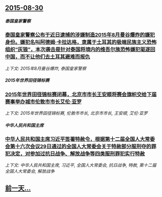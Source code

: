 ## [2015-08-30](/news/2015/08/30/index.md)

##### 泰国皇家警察
### [泰国皇家警察公布于近日逮捕的涉嫌制造2015年8月曼谷爆炸的嫌犯身份。嫌犯名叫阿德姆·卡拉达格，隶属于土耳其的极端民族主义恐怖组织“灰狼”，本次袭击是针对泰国将境内的维吾尔族恐怖嫌犯驱逐回中国，而不让他们去土耳其避难而报仇](/news/2015/08/30/泰国皇家警察公布于近日逮捕的涉嫌制造2015年8月曼谷爆炸的嫌犯身份-嫌犯名叫阿德姆-卡拉达格-隶属于土耳其的极端民族主.md)
_上下文: 2015年8月曼谷爆炸, 泰国皇家警察_

##### 2015年世界田径锦标赛
### [2015年世界田径锦标赛闭幕，北京市市长王安顺将赛会旗帜交给下届赛事举办城市伦敦市市长艾伦·亚罗 ](/news/2015/08/30/2015年世界田径锦标赛闭幕-北京市市长王安顺将赛会旗帜交给下届赛事举办城市伦敦市市长艾伦-亚罗.md)
_上下文: 2015年世界田径锦标赛, 伦敦市市长, 北京市市长, 王安顺, 艾伦·亚罗_

##### 中华人民共和国主席
### [中华人民共和国主席习近平签署特赦令，根据第十二届全国人大常委会第十六次会议29日通过的全国人大常委会关于特赦部分服刑夺的罪犯决定，对参加过抗日战争、解放战争等四类服刑罪犯实行特赦 ](/news/2015/08/30/中华人民共和国主席习近平签署特赦令-根据第十二届全国人大常委会第十六次会议29日通过的全国人大常委会关于特赦部分服刑夺的.md)
_上下文: 中华人民共和国主席, 习近平, 全国人大常委会, 抗日战争, 特赦, 第十二届全国人大常委会, 解放战争_

## [前一天...](/news/2015/08/29/index.md)

